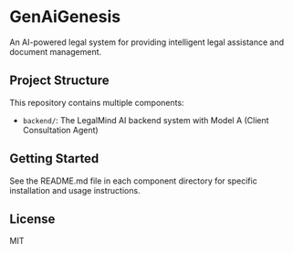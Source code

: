 # GenAiGenesis

An AI-powered legal system for providing intelligent legal assistance and document management.

## Project Structure

This repository contains multiple components:

- `backend/`: The LegalMind AI backend system with Model A (Client Consultation Agent)

## Getting Started

See the README.md file in each component directory for specific installation and usage instructions.

## License

MIT 